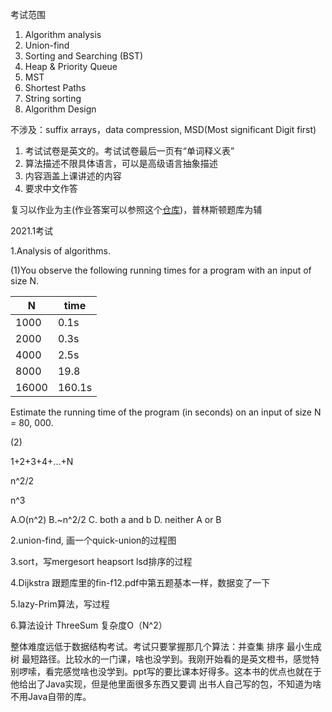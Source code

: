 考试范围

1. Algorithm analysis
2. Union-find
3. Sorting and Searching (BST)
4. Heap & Priority Queue
5. MST
6. Shortest Paths
7. String sorting
8. Algorithm Design

不涉及：suffix arrays，data compression, MSD(Most significant Digit first)



1. 考试试卷是英文的。考试试卷最后一页有“单词释义表”
2. 算法描述不限具体语言，可以是高级语言抽象描述
3. 内容涵盖上课讲述的内容
4. 要求中文作答



复习以作业为主(作业答案可以参照这个[仓库](https://github.com/reneargento/algorithms-sedgewick-wayne))，普林斯顿题库为辅



2021.1考试

1.Analysis of algorithms. 

(1)You observe the following running times for a program with an input of size N.

| N     | time   |
| ----- | ------ |
| 1000  | 0.1s   |
| 2000  | 0.3s   |
| 4000  | 2.5s   |
| 8000  | 19.8   |
| 16000 | 160.1s |

Estimate the running time of the program (in seconds) on an input of size N = 80, 000.

(2)

 1+2+3+4+...+N

 n^2/2

 n^3

 A.O(n^2)  B.~n^2/2  C. both a and b D. neither A or B

2.union-find, 画一个quick-union的过程图

3.sort，写mergesort heapsort lsd排序的过程

4.Dijkstra 跟题库里的fin-f12.pdf中第五题基本一样，数据变了一下

5.lazy-Prim算法，写过程

6.算法设计 ThreeSum 复杂度O（N^2）



整体难度远低于数据结构考试。考试只要掌握那几个算法：并查集 排序 最小生成树 最短路径。比较水的一门课，啥也没学到。我刚开始看的是英文橙书，感觉特别啰嗦，看完感觉啥也没学到。ppt写的要比课本好得多。这本书的优点也就在于 他给出了Java实现，但是他里面很多东西又要调 出书人自己写的包，不知道为啥不用Java自带的库。
